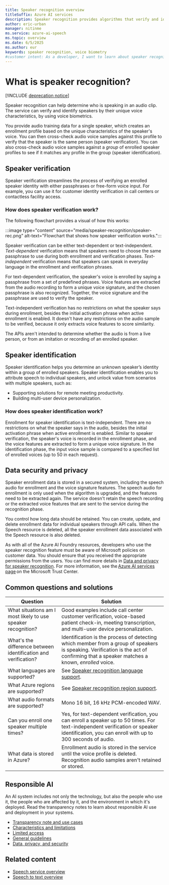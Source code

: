```yaml
---
title: Speaker recognition overview
titleSuffix: Azure AI services
description: Speaker recognition provides algorithms that verify and identify speakers by their unique voice characteristics, by using voice biometry. 
author: eric-urban
manager: nitinme
ms.service: azure-ai-speech
ms.topic: overview
ms.date: 6/5/2025
ms.author: eur
keywords: speaker recognition, voice biometry
#customer intent: As a developer, I want to learn about speaker recognition in Azure AI Speech to verify and identify speakers by their unique voice characteristics.
---
```


# What is speaker recognition?

[!INCLUDE [deprecation notice](./includes/retire-speaker-recognition.md)]

Speaker recognition can help determine who is speaking in an audio clip. The service can verify and identify speakers by their unique voice characteristics, by using voice biometrics. 

You provide audio training data for a single speaker, which creates an enrollment profile based on the unique characteristics of the speaker's voice. You can then cross-check audio voice samples against this profile to verify that the speaker is the same person (speaker verification). You can also cross-check audio voice samples against a *group* of enrolled speaker profiles to see if it matches any profile in the group (speaker identification).

## Speaker verification

Speaker verification streamlines the process of verifying an enrolled speaker identity with either passphrases or free-form voice input. For example, you can use it for customer identity verification in call centers or contactless facility access.

### How does speaker verification work?

The following flowchart provides a visual of how this works:

:::image type="content" source="media/speaker-recognition/speaker-rec.png" alt-text="Flowchart that shows how speaker verification works.":::

Speaker verification can be either text-dependent or text-independent. *Text-dependent* verification means that speakers need to choose the same passphrase to use during both enrollment and verification phases. *Text-independent* verification means that speakers can speak in everyday language in the enrollment and verification phrases.

For text-dependent verification, the speaker's voice is enrolled by saying a passphrase from a set of predefined phrases. Voice features are extracted from the audio recording to form a unique voice signature, and the chosen passphrase is also recognized. Together, the voice signature and the passphrase are used to verify the speaker. 

Text-independent verification has no restrictions on what the speaker says during enrollment, besides the initial activation phrase when active enrollment is enabled. It doesn't have any restrictions on the audio sample to be verified, because it only extracts voice features to score similarity. 

The APIs aren't intended to determine whether the audio is from a live person, or from an imitation or recording of an enrolled speaker. 

## Speaker identification

Speaker identification helps you determine an unknown speaker’s identity within a group of enrolled speakers. Speaker identification enables you to attribute speech to individual speakers, and unlock value from scenarios with multiple speakers, such as:

* Supporting solutions for remote meeting productivity. 
* Building multi-user device personalization.

### How does speaker identification work?

Enrollment for speaker identification is text-independent. There are no restrictions on what the speaker says in the audio, besides the initial activation phrase when active enrollment is enabled. Similar to speaker verification, the speaker's voice is recorded in the enrollment phase, and the voice features are extracted to form a unique voice signature. In the identification phase, the input voice sample is compared to a specified list of enrolled voices (up to 50 in each request).

## Data security and privacy

Speaker enrollment data is stored in a secured system, including the speech audio for enrollment and the voice signature features. The speech audio for enrollment is only used when the algorithm is upgraded, and the features need to be extracted again. The service doesn't retain the speech recording or the extracted voice features that are sent to the service during the recognition phase. 

You control how long data should be retained. You can create, update, and delete enrollment data for individual speakers through API calls. When the Speech resource is deleted, all the speaker enrollment data associated with the Speech resource is also deleted. 

As with all of the Azure AI Foundry resources, developers who use the speaker recognition feature must be aware of Microsoft policies on customer data. You should ensure that you received the appropriate permissions from the users. You can find more details in [Data and privacy for speaker recognition](/azure/ai-foundry/responsible-ai/speech-service/speaker-recognition/data-privacy-speaker-recognition). For more information, see the [Azure AI services page](https://azure.microsoft.com/support/legal/cognitive-services-compliance-and-privacy/) on the Microsoft Trust Center. 

## Common questions and solutions

| Question | Solution |
|---------|----------|
| What situations am I most likely to use speaker recognition? | Good examples include call center customer verification, voice-based patient check-in, meeting transcription, and multi-user device personalization.|
| What's the difference between identification and verification? | Identification is the process of detecting which member from a group of speakers is speaking. Verification is the act of confirming that a speaker matches a known, *enrolled* voice.|
| What languages are supported? | See [Speaker recognition language support](language-support.md?tabs=speaker-recognition). |
| What Azure regions are supported? | See [Speaker recognition region support](regions.md#regions).|
| What audio formats are supported? | Mono 16 bit, 16 kHz PCM-encoded WAV. |
| Can you enroll one speaker multiple times? | Yes, for text-dependent verification, you can enroll a speaker up to 50 times. For text-independent verification or speaker identification, you can enroll with up to 300 seconds of audio. |
| What data is stored in Azure? | Enrollment audio is stored in the service until the voice profile is deleted. Recognition audio samples aren't retained or stored. |

## Responsible AI 

An AI system includes not only the technology, but also the people who use it, the people who are affected by it, and the environment in which it's deployed. Read the transparency notes to learn about responsible AI use and deployment in your systems. 

* [Transparency note and use cases](/azure/ai-foundry/responsible-ai/speech-service/speaker-recognition/transparency-note-speaker-recognition?context=/azure/ai-services/speech-service/context/context)
* [Characteristics and limitations](/azure/ai-foundry/responsible-ai/speech-service/speaker-recognition/characteristics-and-limitations-speaker-recognition?context=/azure/ai-services/speech-service/context/context)
* [Limited access](/azure/ai-foundry/responsible-ai/speech-service/speaker-recognition/limited-access-speaker-recognition?context=/azure/ai-services/speech-service/context/context)
* [General guidelines](/azure/ai-foundry/responsible-ai/speech-service/speaker-recognition/guidance-integration-responsible-use-speaker-recognition?context=/azure/ai-services/speech-service/context/context)
* [Data, privacy, and security](/azure/ai-foundry/responsible-ai/speech-service/speaker-recognition/data-privacy-speaker-recognition?context=/azure/ai-services/speech-service/context/context)

## Related content

- [Speech service overview](./overview.md)
- [Speech to text overview](./speech-to-text.md)

